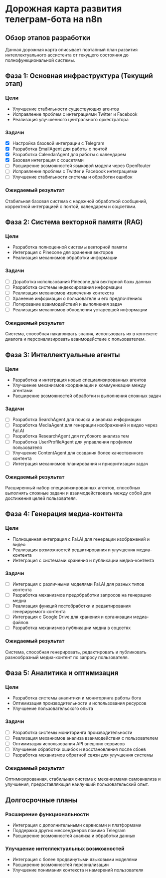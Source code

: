 # Дорожная карта развития телеграм-бота на n8n

## Обзор этапов разработки

Данная дорожная карта описывает поэтапный план развития интеллектуального ассистента от текущего состояния до полнофункциональной системы.

## Фаза 1: Основная инфраструктура (Текущий этап)

### Цели
- Улучшение стабильности существующих агентов
- Исправление проблем с интеграциями Twitter и Facebook
- Реализация улучшенного центрального оркестратора

### Задачи
- [x] Настройка базовой интеграции с Telegram
- [x] Разработка EmailAgent для работы с почтой
- [x] Разработка CalendarAgent для работы с календарем
- [x] Базовая интеграция с соцсетями
- [ ] Расширение возможностей языковой модели через OpenRouter
- [ ] Исправление проблем с Twitter и Facebook интеграциями
- [ ] Улучшение стабильности системы и обработки ошибок

### Ожидаемый результат
Стабильная базовая система с надежной обработкой сообщений, корректной интеграцией с почтой, календарем и соцсетями.

## Фаза 2: Система векторной памяти (RAG)

### Цели
- Разработка полноценной системы векторной памяти
- Интеграция с Pinecone для хранения векторов
- Реализация механизмов обработки информации

### Задачи
- [ ] Доработка использования Pinecone для векторной базы данных
- [ ] Разработка системы индексирования информации
- [ ] Реализация механизмов извлечения контекста
- [ ] Хранение информации о пользователе и его предпочтениях
- [ ] Логирование взаимодействий и выполнения задач
- [ ] Реализация механизмов обновления устаревшей информации

### Ожидаемый результат
Система, способная накапливать знания, использовать их в контексте диалога и персонализировать взаимодействие с пользователем.

## Фаза 3: Интеллектуальные агенты

### Цели
- Разработка и интеграция новых специализированных агентов
- Улучшение механизмов координации и коммуникации между агентами
- Расширение возможностей обработки и выполнения сложных задач

### Задачи
- [ ] Разработка SearchAgent для поиска и анализа информации
- [ ] Разработка MediaAgent для генерации изображений и видео через Fal.AI
- [ ] Разработка ResearchAgent для глубокого анализа тем
- [ ] Разработка UserProfileAgent для управления профилем пользователя
- [ ] Улучшение ContentAgent для создания более качественного контента
- [ ] Интеграция механизмов планирования и приоритизации задач

### Ожидаемый результат
Расширенный набор специализированных агентов, способных выполнять сложные задачи и взаимодействовать между собой для достижения целей пользователя.

## Фаза 4: Генерация медиа-контента

### Цели
- Полноценная интеграция с Fal.AI для генерации изображений и видео
- Реализация возможностей редактирования и улучшения медиа-контента
- Интеграция с системами хранения и публикации медиа-контента

### Задачи
- [ ] Интеграция с различными моделями Fal.AI для разных типов контента
- [ ] Разработка механизмов предобработки запросов на генерацию медиа
- [ ] Реализация функций постобработки и редактирования генерируемого контента
- [ ] Интеграция с Google Drive для хранения и организации медиа-файлов
- [ ] Разработка механизмов публикации медиа в соцсетях

### Ожидаемый результат
Система, способная генерировать, редактировать и публиковать разнообразный медиа-контент по запросу пользователя.

## Фаза 5: Аналитика и оптимизация

### Цели
- Разработка системы аналитики и мониторинга работы бота
- Оптимизация производительности и использования ресурсов
- Улучшение пользовательского опыта

### Задачи
- [ ] Разработка системы мониторинга производительности
- [ ] Реализация механизмов анализа взаимодействия с пользователем
- [ ] Оптимизация использования API внешних сервисов
- [ ] Улучшение обработки ошибок и восстановления после сбоев
- [ ] Разработка механизмов обратной связи для улучшения системы

### Ожидаемый результат
Оптимизированная, стабильная система с механизмами самоанализа и улучшения, предоставляющая наилучший пользовательский опыт.

## Долгосрочные планы

### Расширение функциональности
- Интеграция с дополнительными сервисами и платформами
- Поддержка других мессенджеров помимо Telegram
- Расширение возможностей анализа и обработки данных

### Улучшение интеллектуальных возможностей
- Интеграция с более продвинутыми языковыми моделями
- Расширение возможностей персонализации
- Улучшение понимания контекста и намерений пользователя